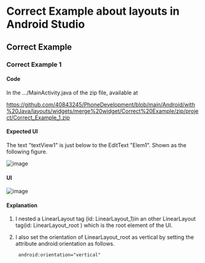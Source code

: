 # Correct Example about layouts in Android Studio
## Correct Example
### Correct Example 1
#### Code
In the .../MainActivity.java of the zip file, available at

https://github.com/40843245/PhoneDevelopment/blob/main/Android/with%20Java/layouts/widgets/merge%20widget/Correct%20Example/zip/project/Correct_Example_1.zip

#### Expected UI
The text "textView1" is just below to the EditText "Elem1". Shown as the following figure.

![image](https://github.com/40843245/PhoneDevelopment/assets/75050655/ddb8e124-179c-4d20-948b-0848bcf77710)

#### UI

![image](https://github.com/40843245/PhoneDevelopment/assets/75050655/506e3235-7bbd-4655-a6ae-ed79c6bdc927)

#### Explanation
1. I nested a LinearLayout tag (id: LinearLayout_1)in an other LinearLayout tag(id: LinearLayout_root ) which is the root element of the UI.
2. I also set the orientation of LinearLayout_root as vertical by setting the attribute android:orientation as follows.

        android:orientation="vertical"
    

